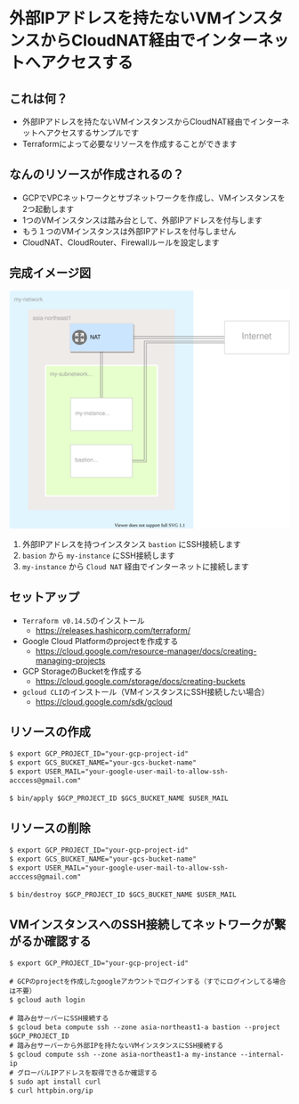 # 外部IPアドレスを持たないVMインスタンスからCloudNAT経由でインターネットへアクセスする

## これは何？
- 外部IPアドレスを持たないVMインスタンスからCloudNAT経由でインターネットへアクセスするサンプルです
- Terraformによって必要なリソースを作成することができます

## なんのリソースが作成されるの？
- GCPでVPCネットワークとサブネットワークを作成し、VMインスタンスを2つ起動します
- 1つのVMインスタンスは踏み台として、外部IPアドレスを付与します
- もう１つのVMインスタンスは外部IPアドレスを付与しません
- CloudNAT、CloudRouter、Firewallルールを設定します

## 完成イメージ図
![](./diagrams/network.svg)
1. 外部IPアドレスを持つインスタンス `bastion` にSSH接続します
2. `basion` から `my-instance` にSSH接続します
3. `my-instance` から `Cloud NAT` 経由でインターネットに接続します

## セットアップ
- `Terraform v0.14.5`のインストール
  - https://releases.hashicorp.com/terraform/
- Google Cloud Platformのprojectを作成する
  - https://cloud.google.com/resource-manager/docs/creating-managing-projects
- GCP StorageのBucketを作成する
  - https://cloud.google.com/storage/docs/creating-buckets
- `gcloud CLI`のインストール（VMインスタンスにSSH接続したい場合）
  - https://cloud.google.com/sdk/gcloud

## リソースの作成
```
$ export GCP_PROJECT_ID="your-gcp-project-id"
$ export GCS_BUCKET_NAME="your-gcs-bucket-name"
$ export USER_MAIL="your-google-user-mail-to-allow-ssh-acccess@gmail.com"

$ bin/apply $GCP_PROJECT_ID $GCS_BUCKET_NAME $USER_MAIL
```

## リソースの削除
```
$ export GCP_PROJECT_ID="your-gcp-project-id"
$ export GCS_BUCKET_NAME="your-gcs-bucket-name"
$ export USER_MAIL="your-google-user-mail-to-allow-ssh-acccess@gmail.com"

$ bin/destroy $GCP_PROJECT_ID $GCS_BUCKET_NAME $USER_MAIL
```

## VMインスタンスへのSSH接続してネットワークが繋がるか確認する
```
$ export GCP_PROJECT_ID="your-gcp-project-id"

# GCPのprojectを作成したgoogleアカウントでログインする（すでにログインしてる場合は不要）
$ gcloud auth login

# 踏み台サーバーにSSH接続する
$ gcloud beta compute ssh --zone asia-northeast1-a bastion --project $GCP_PROJECT_ID
# 踏み台サーバーから外部IPを持たないVMインスタンスにSSH接続する
$ gcloud compute ssh --zone asia-northeast1-a my-instance --internal-ip
# グローバルIPアドレスを取得できるか確認する
$ sudo apt install curl
$ curl httpbin.org/ip
```
